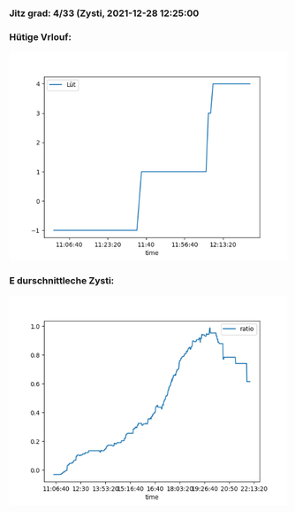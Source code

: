 ### Jitz grad: 4/33 (Zysti, 2021-12-28 12:25:00

### Hütige Vrlouf:
![Graph](Today.png)

### E durschnittleche Zysti:
![Graph](Zysti.png)